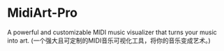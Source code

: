 # MidiArt-Pro
A powerful and customizable MIDI music visualizer that turns your music into art. (一个强大且可定制的MIDI音乐可视化工具，将你的音乐变成艺术。)
